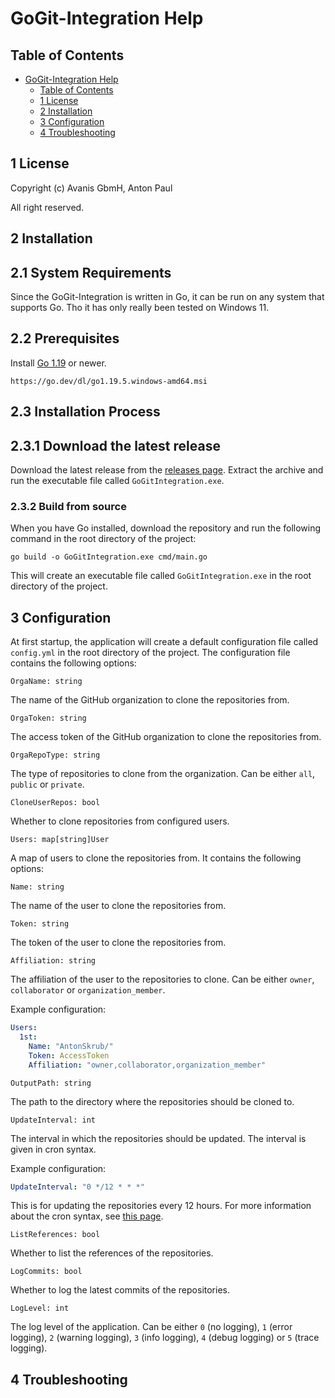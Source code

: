 # **GoGit-Integration Help**

## Table of Contents

  - [GoGit-Integration Help](#gogit-integration-help)
    - [Table of Contents](#table-of-contents)
    - [1 License](#1-license)
    - [2 Installation](#1-installation)
    - [3 Configuration](#3-configuration)
    - [4 Troubleshooting](#4-troubleshooting)

## 1 License

Copyright (c) Avanis GbmH, Anton Paul

All right reserved.

## 2 Installation

## 2.1 System Requirements

Since the GoGit-Integration is written in Go, it can be run on any system that supports Go.
Tho it has only really been tested on Windows 11.

## 2.2 Prerequisites

Install [Go 1.19](https://golang.org/doc/install) or newer.
```
https://go.dev/dl/go1.19.5.windows-amd64.msi
```

## 2.3 Installation Process

## 2.3.1 Download the latest release

Download the latest release from the [releases page]().
Extract the archive and run the executable file called `GoGitIntegration.exe`.

### 2.3.2 Build from source

When you have Go installed, download the repository and run the following command in the root directory of the project:

```text
go build -o GoGitIntegration.exe cmd/main.go
```

This will create an executable file called `GoGitIntegration.exe` in the root directory of the project.

## 3 Configuration

At first startup, the application will create a default configuration file called `config.yml` in the root directory of the project.
The configuration file contains the following options:

`OrgaName: string`

The name of the GitHub organization to clone the repositories from.

`OrgaToken: string`

The access token of the GitHub organization to clone the repositories from.

`OrgaRepoType: string`

The type of repositories to clone from the organization. Can be either `all`, `public` or `private`.

`CloneUserRepos: bool`

Whether to clone repositories from configured users.

`Users: map[string]User`

A map of users to clone the repositories from. It contains the following options:

`Name: string`

The name of the user to clone the repositories from.

`Token: string`

The token of the user to clone the repositories from.

`Affiliation: string`

The affiliation of the user to the repositories to clone. Can be either `owner`, `collaborator` or `organization_member`.

Example configuration:

```yaml
Users:
  1st:
    Name: "AntonSkrub/"
    Token: AccessToken
    Affiliation: "owner,collaborator,organization_member"
```

`OutputPath: string`

The path to the directory where the repositories should be cloned to.

`UpdateInterval: int`

The interval in which the repositories should be updated.
The interval is given in cron syntax.

Example configuration:

```yaml
UpdateInterval: "0 */12 * * *"
```

This is for updating the repositories every 12 hours.
For more information about the cron syntax, see [this page](https://pkg.go.dev/github.com/robfig/cron/v3#hdr-CRON_Expression_Format).

`ListReferences: bool`

Whether to list the references of the repositories.

`LogCommits: bool`

Whether to log the latest commits of the repositories.

`LogLevel: int`

The log level of the application. Can be either `0` (no logging), `1` (error logging), `2` (warning logging), `3` (info logging), `4` (debug logging) or `5` (trace logging).

## 4 Troubleshooting

